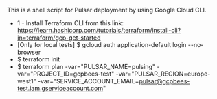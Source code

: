 This is a shell script for Pulsar deployment by using Google Cloud CLI. 

- 1 - Install Terraform CLI from this link: 
https://learn.hashicorp.com/tutorials/terraform/install-cli?in=terraform/gcp-get-started
- [Only for local tests] $ gcloud auth application-default login --no-browser
- $ terraform init 
- $ terraform plan -var="PULSAR_NAME=pulsing" -var="PROJECT_ID=gcpbees-test" -var="PULSAR_REGION=europe-west1" -var="SERVICE_ACCOUNT_EMAIL=pulsar@gcpbees-test.iam.gserviceaccount.com"
